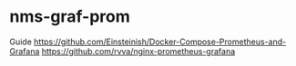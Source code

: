 # nms-graf-prom

Guide
https://github.com/Einsteinish/Docker-Compose-Prometheus-and-Grafana
https://github.com/rvva/nginx-prometheus-grafana
